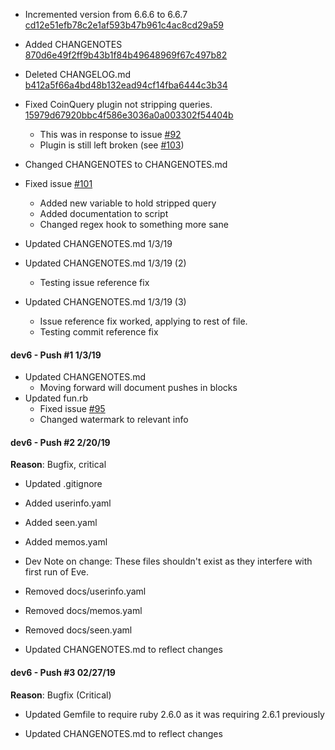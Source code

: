 * Incremented version from 6.6.6 to 6.6.7 [cd12e51efb78c2e1af593b47b961c4ac8cd29a59](/../../commit/cd12e51efb78c2e1af593b47b961c4ac8cd29a59)

* Added CHANGENOTES [870d6e49f2ff9b43b1f84b49648969f67c497b82](/../../commit/870d6e49f2ff9b43b1f84b49648969f67c497b82)

* Deleted CHANGELOG.md [b412a5f66a4bd48b132ead94cf14fba6444c3b34](/../../commit/b412a5f66a4bd48b132ead94cf14fba6444c3b34)

* Fixed CoinQuery plugin not stripping queries. [15979d67920bbc4f586e3036a0a003302f54404b](/../../commit/15979d67920bbc4f586e3036a0a003302f54404b)
  * This was in response to issue [#92](/../../issues/92)
  * Plugin is still left broken (see [#103](/../../issues/103))

* Changed CHANGENOTES to CHANGENOTES.md

* Fixed issue [#101](/../../issues/103)
  * Added new variable to hold stripped query
  * Added documentation to script
  * Changed regex hook to something more sane

* Updated CHANGENOTES.md 1/3/19

* Updated CHANGENOTES.md 1/3/19 (2)
  * Testing issue reference fix

* Updated CHANGENOTES.md 1/3/19 (3)
  * Issue reference fix worked, applying to rest of file.
  * Testing commit reference fix

#### dev6 - Push #1 1/3/19
* Updated CHANGENOTES.md
  * Moving forward will document pushes in blocks
* Updated fun.rb
  * Fixed issue [#95](/../../issues/95)
  * Changed watermark to relevant info

#### dev6 - Push #2 2/20/19
**Reason**: Bugfix, critical

* Updated .gitignore
 * Added userinfo.yaml
 * Added seen.yaml
 * Added memos.yaml
 * Dev Note on change: These files shouldn't exist as they interfere with first run of Eve.

* Removed docs/userinfo.yaml
* Removed docs/memos.yaml
* Removed docs/seen.yaml

* Updated CHANGENOTES.md to reflect changes

#### dev6 - Push #3 02/27/19
**Reason**: Bugfix (Critical)

* Updated Gemfile to require ruby 2.6.0 as it was requiring 2.6.1 previously

* Updated CHANGENOTES.md to reflect changes
